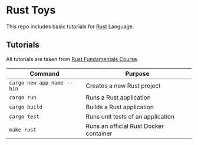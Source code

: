 # Rust Toys
This repo includes basic tutorials for [Rust](https://www.rust-lang.org) Language.

## Tutorials
All tutorials are taken from [Rust Fundamentals Course](https://app.pluralsight.com/library/courses/rust-fundamentals).

| Command                    | Purpose                                |
|----------------------------|----------------------------------------|
| `cargo new app_name --bin` | Creates a new Rust project             |
| `cargo run`                | Runs a Rust application                |
| `cargo build`              | Builds a Rust application              |
| `cargo test`               | Runs unit tests of an application      |
| `make rust`                | Runs an official Rust Docker container |
